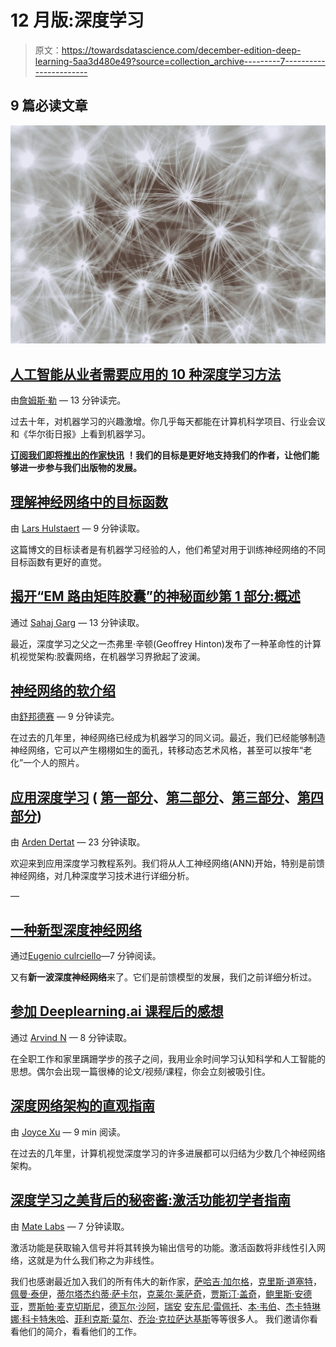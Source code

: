 # 12 月版:深度学习

> 原文：<https://towardsdatascience.com/december-edition-deep-learning-5aa3d480e49?source=collection_archive---------7----------------------->

## 9 篇必读文章

![](img/25d42c0145bcbb3bc33c4552a8c48b6f.png)

## [人工智能从业者需要应用的 10 种深度学习方法](/the-10-deep-learning-methods-ai-practitioners-need-to-apply-885259f402c1)

由[詹姆斯·勒](https://medium.com/u/52aa38cb8e25?source=post_page-----5aa3d480e49--------------------------------) — 13 分钟读完。

过去十年，对机器学习的兴趣激增。你几乎每天都能在计算机科学项目、行业会议和《华尔街日报》上看到机器学习。

[**订阅我们即将推出的作家快讯**](https://docs.google.com/forms/d/e/1FAIpQLSe99M_OOAhycLPlnsmaqY7yt320OsBkz7GjKZG4RRxdJSwH7w/viewform) **！我们的目标是更好地支持我们的作者，让他们能够进一步参与我们出版物的发展。**

## [理解神经网络中的目标函数](/understanding-objective-functions-in-neural-networks-d217cb068138)

由 [Lars Hulstaert](https://medium.com/u/247991304a87?source=post_page-----5aa3d480e49--------------------------------) — 9 分钟读取。

这篇博文的目标读者是有机器学习经验的人，他们希望对用于训练神经网络的不同目标函数有更好的直觉。

## [揭开“EM 路由矩阵胶囊”的神秘面纱第 1 部分:概述](/demystifying-matrix-capsules-with-em-routing-part-1-overview-2126133a8457)

通过 [Sahaj Garg](https://medium.com/u/d4cb6777d638?source=post_page-----5aa3d480e49--------------------------------) — 13 分钟读取。

最近，深度学习之父之一杰弗里·辛顿(Geoffrey Hinton)发布了一种革命性的计算机视觉架构:胶囊网络，在机器学习界掀起了波澜。

## [神经网络的软介绍](/a-soft-introduction-to-neural-networks-6986b5e3a127)

由[舒邦德赛](https://medium.com/u/87a30c82bb9e?source=post_page-----5aa3d480e49--------------------------------) — 9 分钟读完。

在过去的几年里，神经网络已经成为机器学习的同义词。最近，我们已经能够制造神经网络，它可以产生栩栩如生的面孔，转移动态艺术风格，甚至可以按年“老化”一个人的照片。

## [应用深度学习](/applied-deep-learning-part-4-convolutional-neural-networks-584bc134c1e2?source=user_profile---------0----------------) ( [第一部分](/applied-deep-learning-part-1-artificial-neural-networks-d7834f67a4f6)、[第二部分](/applied-deep-learning-part-2-real-world-case-studies-1bb4b142a585)、[第三部分](/applied-deep-learning-part-3-autoencoders-1c083af4d798)、[第四部分](/applied-deep-learning-part-4-convolutional-neural-networks-584bc134c1e2))

由 [Arden Dertat](https://medium.com/u/6db35fa87ba2?source=post_page-----5aa3d480e49--------------------------------) — 23 分钟读取。

欢迎来到应用深度学习教程系列。我们将从人工神经网络(ANN)开始，特别是前馈神经网络，对几种深度学习技术进行详细分析。

—

## [一种新型深度神经网络](/a-new-kind-of-deep-neural-networks-749bcde19108)

通过[Eugenio culrciello](https://medium.com/u/e53b1a2a902f?source=post_page-----5aa3d480e49--------------------------------)—7 分钟阅读。

又有**新一波深度神经网络**来了。它们是前馈模型的发展，我们之前详细分析过。

## [参加 Deeplearning.ai 课程后的感想](/thoughts-after-taking-the-deeplearning-ai-courses-8568f132153)

通过 [Arvind N](https://medium.com/u/6e6d06d4b300?source=post_page-----5aa3d480e49--------------------------------) — 8 分钟读取。

在全职工作和家里蹒跚学步的孩子之间，我用业余时间学习认知科学和人工智能的思想。偶尔会出现一篇很棒的论文/视频/课程，你会立刻被吸引住。

## [深度网络架构的直观指南](/an-intuitive-guide-to-deep-network-architectures-65fdc477db41)

由 [Joyce Xu](https://medium.com/u/22cab2846a16?source=post_page-----5aa3d480e49--------------------------------) — 9 min 阅读。

在过去的几年里，计算机视觉深度学习的许多进展都可以归结为少数几个神经网络架构。

## [深度学习之美背后的秘密酱:激活功能初学者指南](/secret-sauce-behind-the-beauty-of-deep-learning-beginners-guide-to-activation-functions-a8e23a57d046)

由 [Mate Labs](https://medium.com/u/8be436c6fb14?source=post_page-----5aa3d480e49--------------------------------) — 7 分钟读取。

激活功能是获取输入信号并将其转换为输出信号的功能。激活函数将非线性引入网络，这就是为什么我们称之为非线性。

我们也感谢最近加入我们的所有伟大的新作家，[萨哈吉·加尔格](https://medium.com/u/d4cb6777d638?source=post_page-----5aa3d480e49--------------------------------)，[克里斯·道塞特](https://medium.com/u/bf9d4923698f?source=post_page-----5aa3d480e49--------------------------------)，[佩曼·泰伊](https://medium.com/u/d382998cf5b3?source=post_page-----5aa3d480e49--------------------------------)，[蒂尔塔杰约蒂·萨卡尔](https://medium.com/u/cb9d97d4b61a?source=post_page-----5aa3d480e49--------------------------------)，[克莱尔·莱萨奇](https://medium.com/u/6daaee9ebc29?source=post_page-----5aa3d480e49--------------------------------)，[贾斯汀·盖奇](https://medium.com/u/4e290d6890de?source=post_page-----5aa3d480e49--------------------------------)，[鲍里斯·安德亚](https://medium.com/u/67df8b49295c?source=post_page-----5aa3d480e49--------------------------------)，[贾斯帕·麦克切斯尼](https://medium.com/u/96589cfde000?source=post_page-----5aa3d480e49--------------------------------)，[德瓦尔·沙阿](https://medium.com/u/1617c5479fda?source=post_page-----5aa3d480e49--------------------------------)，[瑞安](https://medium.com/u/5639edce041f?source=post_page-----5aa3d480e49--------------------------------) [安东尼·雷佩托](https://medium.com/u/6374f82a1f5c?source=post_page-----5aa3d480e49--------------------------------)、[本·韦伯](https://medium.com/u/a80e1f69e782?source=post_page-----5aa3d480e49--------------------------------)、[杰卡特琳娜·科卡特朱哈](https://medium.com/u/8818b5f3eb46?source=post_page-----5aa3d480e49--------------------------------)、[菲利克斯·莫尔](https://medium.com/u/330be7bbc79d?source=post_page-----5aa3d480e49--------------------------------)、[乔治·克拉萨达基斯](https://medium.com/u/f050c7452249?source=post_page-----5aa3d480e49--------------------------------)等等很多人。 我们邀请你看看他们的简介，看看他们的工作。